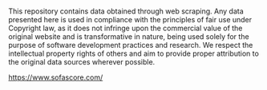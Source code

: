#

This repository contains data obtained through web scraping. Any data presented here is used in compliance with the principles of fair use under Copyright law, as it does not infringe upon the commercial value of the original website and is transformative in nature, being used solely for the purpose of software development practices and research. We respect the intellectual property rights of others and aim to provide proper attribution to the original data sources wherever possible.

https://www.sofascore.com/
